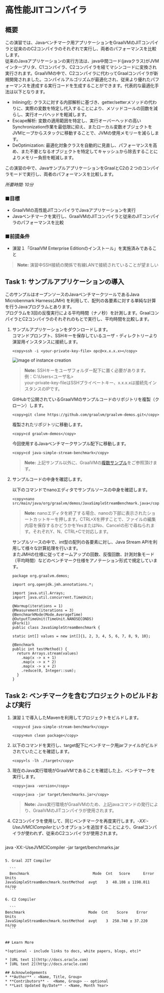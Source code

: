 # 高性能JITコンパイラ

## 概要

この演習では、Javaベンチマーク用アプリケーションをGraalVMのJITコンパイラと従来ののC2コンパイラのそれぞれで実行し、両者のパフォーマンスを比較します。  
従来のJavaアプリケーションの実行方法は、java中間コード(javaクラス)がJVMインタープリタ、C1コンパイラ、C2コンパイラを経てマシンコードに変換され実行されます。GraalVMの中で、C2コンパイラに代わってGraalコンパイラが新規開発されました。コンパイルアルゴリズムが最適化され、従来より優れたパフォーマンスを達成する実行コードを生成することができます。代表的な最適化手法は以下となります。 
* Inlining化:   クラスに対する内部解析に基づき、getter/setterメソッドの代わりに、実際の変数を特定し代入することにより、メソッドコールの回数を減らし、実行オーバヘッドを軽減します。
* Escape解析:   変数の適用範囲を特定し、実行オーバーヘッドの高いSynchronization作業を最低限に抑え、またローカル変数オブジェクトをJVMヒープからスタックに移動することで、JVMの使用メモリーを減らします。
* DeOptimization: 最適化対象クラスを自動的に見直し、パフォーマンスを高め、また不要となるオブジェクトを特定してキャッシュから除去することによりメモリー負担を軽減します。  

この演習の中で、JavaサンプルアプリケーションをGraalとC2の２つのコンパイラモードで実行し、両者のパフォーマンスを比較します。

*所要時間: 10分*

### ■目標
* GraalVMの高性能JITコンパイラでJavaアプリケーションを実行
* Javaベンチマークを実行し、GraalVMのJITコンパイラと従来のJITコンパイラのパフォーマンスを比較

### ■前提条件

* 演習１「GraalVM Enterprise Editionのインストール」を実施済みであること

> **Note:** 演習中SSH接続の関係で有線LANで接続されていることが望ましい

## Task 1: サンプルアプリケーションの導入  

このサンプルはオープンソースのJavaベンチマークツールであるJava Microbenmark Harness(JMH)
を利用して、配列の各要素に対する単純な計算を行うJavaプログラムとあります。  
プログラムを3回の反復実行による平均時間（ナノ秒）を計測します。GraalコンパイラとC2コンパイラのそれぞれのもとで実行し、平均時間を比較します。

1. サンプルアプリケーションをダウンロードします。  
  コマンドプロンプト、SSHキーを保存しているユーザ・ディレクトリーより演習用インスタンスに接続します。
    ```
    <copy>ssh -i <your-private-key-file> opc@<x.x.x.x></copy>

    ```  
    ![image of instance creation](/../images/ssh.png)
    > **Note:** SSHキーをユーザフォルダー配下に置く必要があります。   
    例：C:\Users\<ユーザ名>   
    your-private-key-fileはSSHプライベートキー、x.x.x.xは接続先インスタンスのIPです。  

    GitHubで公開されているGraalVMのサンプルコードのリポジトリを複製（クローン）します。

    ```
    <copy>git clone https://github.com/graalvm/graalvm-demos.git</copy>
    ```
    複製されたリポジトリに移動します。
    ```
    <copy>cd graalvm-demos</copy>
    ```
    今回使用するJavaベンチマークサンプル配下に移動します。
    ```
    <copy>cd java-simple-stream-benchmark</copy>
    ```

    > **Note:** 上記サンプル以外に、GraalVMの[複数サンプル](https://github.com/graalvm/graalvm-demos)をご参照頂けます。

2. サンプルコードの中身を確認します。

    以下のコマンドでnanoエディタでサンプルソースの中身を確認します。

    ```
    <copy>nano src/main/java/org/graalvm/demos/JavaSimpleStreamBenchmark.java</copy>
    ```
    > **Note:** nanoエディタを終了する場合、nanoの下部に表示されたショートカットキーを押します。CTRL+Xを押すことで、ファイルの編集内容を保存するかどうかをYesまたはNo、Cancelの形で尋ねられます。それぞれY、N、CTRL+Cで対応します。

    サンプルソースの中で、int型の配列の各要素に対し、Java Stream APIを利用して様々な計算処理を行います。  
    またJMHの仕様に従ってオームアップの回数、反復回数、計測対象モード（平均時間）などのベンチマーク仕様をアノテーション形式で規定しています。

    ```
    package org.graalvm.demos;

    import org.openjdk.jmh.annotations.*;

    import java.util.Arrays;
    import java.util.concurrent.TimeUnit;

    @Warmup(iterations = 1)
    @Measurement(iterations = 3)
    @BenchmarkMode(Mode.AverageTime)
    @OutputTimeUnit(TimeUnit.NANOSECONDS)
    @Fork(1)
    public class JavaSimpleStreamBenchmark {

    static int[] values = new int[]{1, 2, 3, 4, 5, 6, 7, 8, 9, 10};

    @Benchmark
    public int testMethod() {
      return Arrays.stream(values)
        .map(x -> x + 1)
        .map(x -> x * 2)
        .map(x -> x + 2)
        .reduce(0, Integer::sum);
      }
    }
    ```

## Task 2: ベンチマークを含むプロジェクトのビルドおよび実行

1. 演習１で導入したMavenを利用してプロジェクトをビルドします。

    ```
    <copy>cd java-simple-stream-benchmark</copy>
    ```

    ```
    <copy>mvn clean package</copy>
    ```

2. 以下のコマンドを実行し、target配下にベンチマーク用jarファイルがビルドされていたことを確認します。

    ```
    <copy>ls -lh ./target</copy>
    ```

3. 現在のJava実行環境がGraalVMであることを確認した上、ベンチマークを実行します。
    ```
    <copy>java -version</copy>
    ```

    ```
    <copy>java -jar target/benchmarks.jar</copy>
    ```
    > **Note:** Java実行環境がGraalVMのため、上記javaコマンドの発行により、GraalVMのJITコンパイラが使用されます。

4. C2コンパイラを使用して、同じベンチマークを再度実行します。*-XX:-UseJVMCICompiler*というオプションを追加することにより、Graalコンパイラが使われず、従来のC2コンパイラが使用されます。

	```
  <copy>java -XX:-UseJVMCICompiler -jar target/benchmarks.jar</copy>
  ```

5. Graal JIT Compiler

    ```
    Benchmark                             Mode  Cnt   Score      Error  Units
  JavaSimpleStreamBenchmark.testMethod  avgt    3  48.108 ± 1198.011  ns/op
    ```

6. C2 Compiler

    ```
  Benchmark                             Mode  Cnt    Score    Error  Units
JavaSimpleStreamBenchmark.testMethod  avgt    3  250.740 ± 37.220  ns/op
    ```


## Learn More

*(optional - include links to docs, white papers, blogs, etc)*

* [URL text 1](http://docs.oracle.com)
* [URL text 2](http://docs.oracle.com)

## Acknowledgements
* **Author** - <Name, Title, Group>
* **Contributors** -  <Name, Group> -- optional
* **Last Updated By/Date** - <Name, Month Year>
